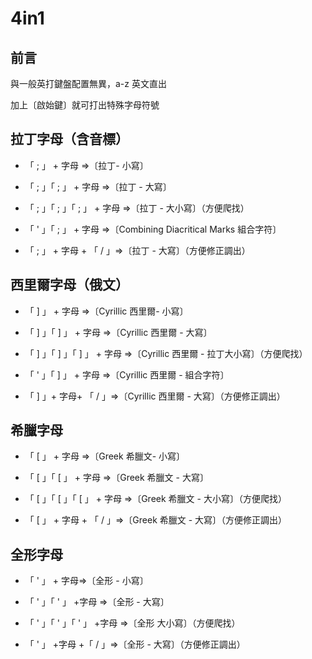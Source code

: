 # 4in1

## 前言

與一般英打鍵盤配置無異，a-z 英文直出

加上〔啟始鍵〕就可打出特殊字母符號

## 拉丁字母（含音標）

- 「 ; 」 + 字母 ⇒〔拉丁- 小寫〕

- 「 ; 」「 ; 」 + 字母 ⇒〔拉丁 - 大寫〕

- 「 ; 」「 ; 」「 ; 」 + 字母 ⇒〔拉丁 - 大小寫〕（方便爬找）

- 「 ' 」「 ; 」 + 字母 ⇒〔Combining Diacritical Marks 組合字符〕

- 「 ; 」 + 字母 + 「 / 」⇒〔拉丁 - 大寫〕（方便修正調出）
 
 ## 西里爾字母（俄文）
 
- 「 \] 」 + 字母 ⇒〔Cyrillic 西里爾- 小寫〕

- 「 \] 」「 \] 」 + 字母 ⇒〔Cyrillic 西里爾 - 大寫〕

- 「 \] 」「 \] 」「 \] 」 + 字母 ⇒〔Cyrillic 西里爾 - 拉丁大小寫〕（方便爬找）

- 「 ' 」「 \] 」 + 字母 ⇒〔Cyrillic 西里爾 - 組合字符〕

- 「 \] 」+ 字母+ 「 / 」⇒〔Cyrillic 西里爾 - 大寫〕（方便修正調出）

 ## 希臘字母

- 「 \[ 」 + 字母 ⇒〔Greek 希臘文- 小寫〕

- 「 \[ 」「 \[ 」 + 字母 ⇒〔Greek 希臘文 - 大寫〕

- 「 \[ 」「 \[ 」「 \[ 」 + 字母 ⇒〔Greek 希臘文 - 大小寫〕（方便爬找）

- 「 \[ 」 + 字母 + 「 / 」⇒〔Greek 希臘文 - 大寫〕（方便修正調出）

## 全形字母

- 「 ' 」 + 字母⇒〔全形 - 小寫〕

- 「 ' 」「 ' 」 +字母 ⇒〔全形 - 大寫〕

- 「 ' 」「 ' 」「 ' 」 +字母 ⇒〔全形 大小寫〕（方便爬找）

- 「 ' 」 +字母 +「 / 」⇒〔全形 - 大寫〕（方便修正調出）

